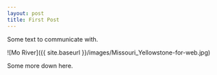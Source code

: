 ```yaml
---
layout: post
title: First Post
---
```


Some text to communicate with.

![Mo River]({{ site.baseurl }}/images/Missouri_Yellowstone-for-web.jpg)

Some more down here.